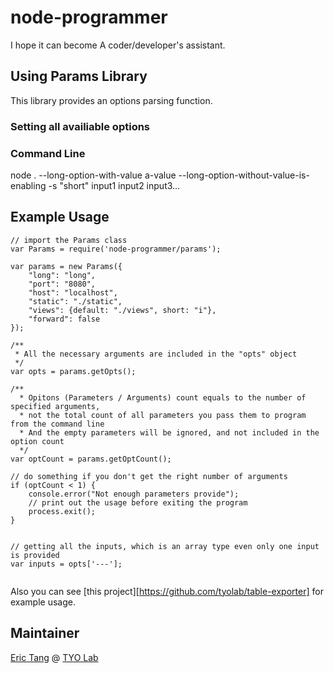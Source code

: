 # node-programmer
I hope it can become A coder/developer's assistant.

## Using Params Library

This library provides an options parsing function.

### Setting all availiable options


### Command Line
node . --long-option-with-value a-value --long-option-without-value-is-enabling -s "short" input1 input2 input3...

## Example Usage

```nodejs
// import the Params class
var Params = require('node-programmer/params');

var params = new Params({
    "long": "long",
    "port": "8080", 
    "host": "localhost",
    "static": "./static",
    "views": {default: "./views", short: "i"},
    "forward": false
});

/**
 * All the necessary arguments are included in the "opts" object
 */
var opts = params.getOpts();

/**
  * Opitons (Parameters / Arguments) count equals to the number of specified arguments, 
  * not the total count of all parameters you pass them to program from the command line
  * And the empty parameters will be ignored, and not included in the option count
  */
var optCount = params.getOptCount();

// do something if you don't get the right number of arguments
if (optCount < 1) {
    console.error("Not enough parameters provide");
    // print out the usage before exiting the program
    process.exit();
}    


// getting all the inputs, which is an array type even only one input is provided
var inputs = opts['---'];


```


Also you can see [this project][https://github.com/tyolab/table-exporter] for example usage.

## Maintainer

[Eric Tang](https://twitter.com/_e_tang) @ [TYO Lab](http://tyo.com.au)

